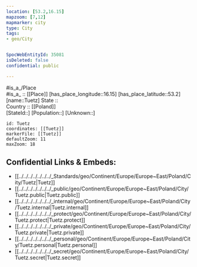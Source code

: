 ```yaml
---
location: [53.2,16.15] 
mapzoom: [7,12] 
mapmarker: city 
type: City
tags:
- geo/City


SpocWebEntityId: 35081
isDeleted: false
confidential: public

---
```

#is_a_/Place  
#is_a_ :: [[Place]] 
[has_place_longitude::16.15] 
[has_place_latitude::53.2] 
[name::Tuetz] 
State ::  
Country :: [[Poland]]  
[StateId::] 
[Population::] 
[Unknown::] 


```leaflet
id: Tuetz
coordinates: [[Tuetz]] 
markerFile: [[Tuetz]] 
defaultZoom: 11 
maxZoom: 18
```


## Confidential Links & Embeds: 
- [[../../../../../../../_Standards/geo/Continent/Europe/Europe~East/Poland/City/Tuetz|Tuetz]] 
- [[../../../../../../../_public/geo/Continent/Europe/Europe~East/Poland/City/Tuetz.public|Tuetz.public]] 
- [[../../../../../../../_internal/geo/Continent/Europe/Europe~East/Poland/City/Tuetz.internal|Tuetz.internal]] 
- [[../../../../../../../_protect/geo/Continent/Europe/Europe~East/Poland/City/Tuetz.protect|Tuetz.protect]] 
- [[../../../../../../../_private/geo/Continent/Europe/Europe~East/Poland/City/Tuetz.private|Tuetz.private]] 
- [[../../../../../../../_personal/geo/Continent/Europe/Europe~East/Poland/City/Tuetz.personal|Tuetz.personal]] 
- [[../../../../../../../_secret/geo/Continent/Europe/Europe~East/Poland/City/Tuetz.secret|Tuetz.secret]] 
